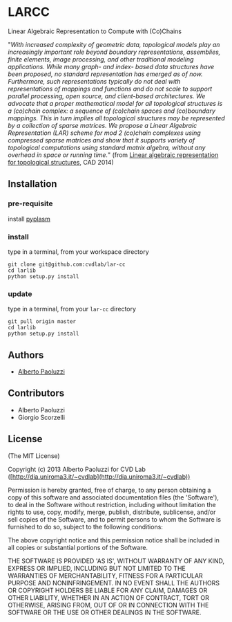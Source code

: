 # LARCC 

Linear Algebraic Representation to Compute with (Co)Chains 

"*With increased complexity of geometric data, topological models play an increasingly important role beyond boundary representations, assemblies, finite elements, image processing, and other traditional modeling applications. While many graph- and index- based data structures have been proposed, no standard representation has emerged as of now. Furthermore, such representations typically do not deal with representations of mappings and functions and do not scale to support parallel processing, open source, and client-based architectures. We advocate that a proper mathematical model for all topological structures is a (co)chain complex: a sequence of (co)chain spaces and (co)boundary mappings. This in turn implies all topological structures may be represented by a collection of sparse matrices. We propose a Linear Algebraic Representation (LAR) scheme for mod 2 (co)chain complexes using compressed sparse matrices and show that it supports variety of topological computations using standard matrix algebra, without any overhead in space or running time.*" (from [Linear algebraic representation for topological structures](http://www.sciencedirect.com/science/article/pii/S001044851300184X), CAD 2014)

<!-- 
## API

see [docs](https://github.com/cvdlab/plasm.js/blob/master/docs/Readme.md)
 -->

## Installation

### pre-requisite

install [pyplasm](https://github.com/plasm-language/pyplasm)

### install

type in a terminal, from your workspace directory

```
git clone git@github.com:cvdlab/lar-cc
cd larlib
python setup.py install 
```

### update

type in a terminal, from your `lar-cc` directory

```
git pull origin master
cd larlib
python setup.py install 
```

## Authors

- [Alberto Paoluzzi](http://paoluzzi.dia.uniroma3.it)

## Contributors

- Alberto Paoluzzi
- Giorgio Scorzelli

## License

(The MIT License)

Copyright (c) 2013 Alberto Paoluzzi for CVD Lab ([http://dia.uniroma3.it/~cvdlab](http://dia.uniroma3.it/~cvdlab))

Permission is hereby granted, free of charge, to any person obtaining
a copy of this software and associated documentation files (the
'Software'), to deal in the Software without restriction, including
without limitation the rights to use, copy, modify, merge, publish,
distribute, sublicense, and/or sell copies of the Software, and to
permit persons to whom the Software is furnished to do so, subject to
the following conditions:

The above copyright notice and this permission notice shall be
included in all copies or substantial portions of the Software.

THE SOFTWARE IS PROVIDED 'AS IS', WITHOUT WARRANTY OF ANY KIND,
EXPRESS OR IMPLIED, INCLUDING BUT NOT LIMITED TO THE WARRANTIES OF
MERCHANTABILITY, FITNESS FOR A PARTICULAR PURPOSE AND NONINFRINGEMENT.
IN NO EVENT SHALL THE AUTHORS OR COPYRIGHT HOLDERS BE LIABLE FOR ANY
CLAIM, DAMAGES OR OTHER LIABILITY, WHETHER IN AN ACTION OF CONTRACT,
TORT OR OTHERWISE, ARISING FROM, OUT OF OR IN CONNECTION WITH THE
SOFTWARE OR THE USE OR OTHER DEALINGS IN THE SOFTWARE.

